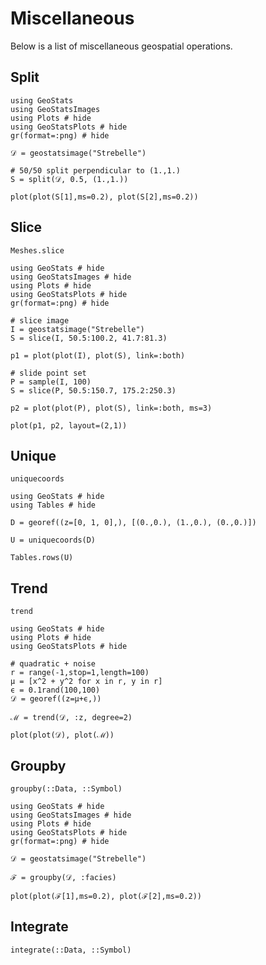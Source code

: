 # Miscellaneous

Below is a list of miscellaneous geospatial operations.

## Split

```@example
using GeoStats
using GeoStatsImages
using Plots # hide
using GeoStatsPlots # hide
gr(format=:png) # hide

𝒟 = geostatsimage("Strebelle")

# 50/50 split perpendicular to (1.,1.)
S = split(𝒟, 0.5, (1.,1.))

plot(plot(S[1],ms=0.2), plot(S[2],ms=0.2))
```

## Slice

```@docs
Meshes.slice
```

```@example
using GeoStats # hide
using GeoStatsImages # hide
using Plots # hide
using GeoStatsPlots # hide
gr(format=:png) # hide

# slice image
I = geostatsimage("Strebelle")
S = slice(I, 50.5:100.2, 41.7:81.3)

p1 = plot(plot(I), plot(S), link=:both)

# slide point set
P = sample(I, 100)
S = slice(P, 50.5:150.7, 175.2:250.3)

p2 = plot(plot(P), plot(S), link=:both, ms=3)

plot(p1, p2, layout=(2,1))
```

## Unique

```@docs
uniquecoords
```

```@example
using GeoStats # hide
using Tables # hide

D = georef((z=[0, 1, 0],), [(0.,0.), (1.,0.), (0.,0.)])

U = uniquecoords(D)

Tables.rows(U)
```

## Trend

```@docs
trend
```

```@example
using GeoStats # hide
using Plots # hide
using GeoStatsPlots # hide

# quadratic + noise
r = range(-1,stop=1,length=100)
μ = [x^2 + y^2 for x in r, y in r]
ϵ = 0.1rand(100,100)
𝒟 = georef((z=μ+ϵ,))

ℳ = trend(𝒟, :z, degree=2)

plot(plot(𝒟), plot(ℳ))
```

## Groupby

```@docs
groupby(::Data, ::Symbol)
```

```@example
using GeoStats # hide
using GeoStatsImages # hide
using Plots # hide
using GeoStatsPlots # hide
gr(format=:png) # hide

𝒟 = geostatsimage("Strebelle")

ℱ = groupby(𝒟, :facies)

plot(plot(ℱ[1],ms=0.2), plot(ℱ[2],ms=0.2))
```

## Integrate

```@docs
integrate(::Data, ::Symbol)
```